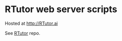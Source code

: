 # RTutor web server scripts
Hosted at http://RTutor.ai

See [RTutor](https://github.com/gexijin/RTutor) repo.
